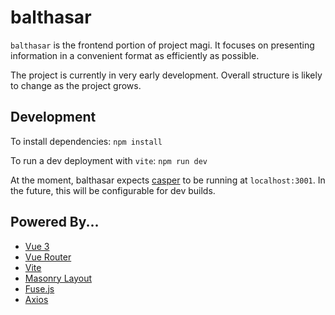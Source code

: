 # balthasar

`balthasar` is the frontend portion of project magi. It focuses on presenting information in a convenient format as efficiently as possible.

The project is currently in very early development. Overall structure is likely to change as the project grows.

## Development

To install dependencies:
`npm install`

To run a dev deployment with `vite`:
`npm run dev`

At the moment, balthasar expects [casper](https://github.com/Drowrin/casper) to be running at `localhost:3001`. In the future, this will be configurable for dev builds.

## Powered By...

-   [Vue 3](https://v3.vuejs.org/)
-   [Vue Router](https://v3.vuejs.org/guide/routing.html)
-   [Vite](https://github.com/vitejs/vite)
-   [Masonry Layout](https://masonry.desandro.com/)
-   [Fuse.js](https://fusejs.io/)
-   [Axios](https://www.axios.com/)
